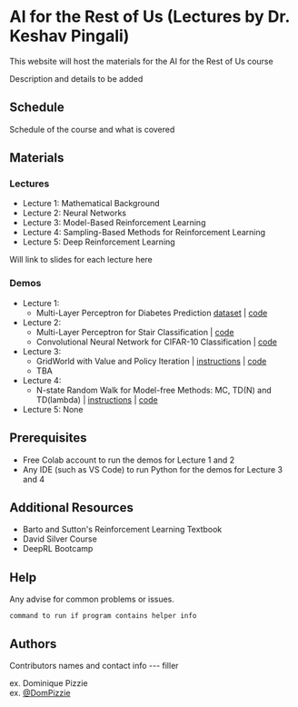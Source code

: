 # AI for the Rest of Us (Lectures by Dr. Keshav Pingali)

This website will host the materials for the AI for the Rest of Us course

Description and details to be added

## Schedule

Schedule of the course and what is covered

## Materials

### Lectures

* Lecture 1: Mathematical Background
* Lecture 2: Neural Networks
* Lecture 3: Model-Based Reinforcement Learning
* Lecture 4: Sampling-Based Methods for Reinforcement Learning
* Lecture 5: Deep Reinforcement Learning

Will link to slides for each lecture here

### Demos

* Lecture 1:
   *  Multi-Layer Perceptron for Diabetes Prediction [dataset](diabetes.csv) | [code](https://colab.research.google.com/drive/1CgYu6hCS4VWEGSyLuDOdiqwp29GzK4Re?usp=sharing)
* Lecture 2:
   * Multi-Layer Perceptron for Stair Classification | [code](https://colab.research.google.com/drive/1wo8K8tj2gPxzHOVExxFHTSexl45u4BDa?usp=sharing)
   * Convolutional Neural Network for CIFAR-10 Classification | [code](https://colab.research.google.com/drive/1ItV5SHOJQA90XhBlORIdKCdkt1Y1Pdoi?usp=sharing) 
* Lecture 3:
   * GridWorld with Value and Policy Iteration | [instructions](gridworld.md) | [code](info.md)
   * TBA
* Lecture 4:
   *  N-state Random Walk for Model-free Methods: MC, TD(N) and TD(lambda) | [instructions](randomwalk.md) | [code](info.md) 
* Lecture 5: None

## Prerequisites

* Free Colab account to run the demos for Lecture 1 and 2
* Any IDE (such as VS Code) to run Python for the demos for Lecture 3 and 4 

## Additional Resources

* Barto and Sutton's Reinforcement Learning Textbook 
* David Silver Course
* DeepRL Bootcamp

## Help

Any advise for common problems or issues.
```
command to run if program contains helper info
```

## Authors

Contributors names and contact info --- filler

ex. Dominique Pizzie  
ex. [@DomPizzie](https://twitter.com/dompizzie)
